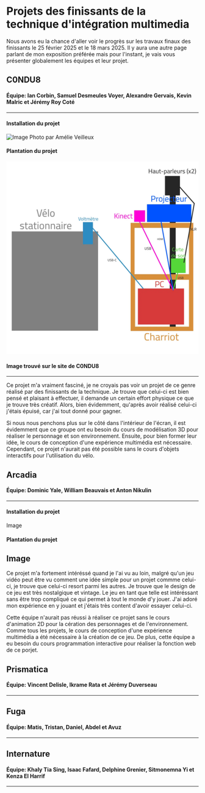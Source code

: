 # Projets des finissants de la technique d'intégration multimedia #
Nous avons eu la chance d'aller voir le progrès sur les travaux finaux des finissants le 25 février 2025 et le 18 mars 2025. Il y aura une autre page parlant de mon exposition préférée mais pour l'instant, je vais vous présenter globalement les équipes et leur projet.
## C0NDU8 ##
#### Équipe: Ian Corbin, Samuel Desmeules Voyer, Alexandre Gervais, Kevin Malric et Jérémy Roy Coté ####
---------------
#### Installation du projet ####
![Image](media/C0NDU8_installation.heic)
Photo par Amélie Veilleux
#### Plantation du projet ####
![Image](media/C0NDU8_plantation.webp)
#### Image trouvé sur le site de C0NDU8 ####
---------------

Ce projet m'a vraiment fasciné, je ne croyais pas voir un projet de ce genre réalisé par des finissants de la technique. Je trouve que celui-ci est bien pensé et plaisant à effectuer, il demande un certain effort physique ce que je trouve très créatif. Alors, bien évidemment, qu'après avoir réalisé celui-ci j'étais épuisé, car j'ai tout donné pour gagner.

Si nous nous penchons plus sur le côté dans l'intérieur de l'écran, il est évidemment que ce groupe ont eu besoin du cours de modélisation 3D pour réaliser le personnage et son environnement. Ensuite, pour bien former leur idée, le cours de conception d'une expérience multimédia est nécessaire. Cependant, ce projet n'aurait pas été possible sans le cours d'objets interactifs pour l'utilisation du vélo.

## Arcadia ##
#### Équipe: Dominic Yale, William Beauvais et Anton Nikulin ####
---------------
#### Installation du projet ####
Image
#### Plantation du projet ####
Image
---------------

Ce projet m'a fortement intéréssé quand je l'ai vu au loin, malgré qu'un jeu vidéo peut être vu comment une idée simple pour un projet commme celui-ci, je trouve que celui-ci resort parmi les autres. Je trouve que le design de ce jeu  est très nostalgique et vintage. Le jeu en tant que telle est intéréssant sans être trop compliqué ce qui permet à tout le monde d'y jouer. J'ai adoré mon expérience en y jouant et j'étais très content d'avoir essayer celui-ci. 

Cette équipe n'aurait pas réussi à réaliser ce projet sans le cours d'animation 2D pour la cération des personnages et de l'environnement. Comme tous les projets, le cours de conception d'une expérience multimédia a été nécessaire à la création de ce jeu. De plus, cette équipe a eu besoin du cours programmation interactive pour réaliser la fonction web de ce porjet.



## Prismatica ##
#### Équipe: Vincent Delisle, Ikrame Rata et Jérémy Duverseau ####
---------------

## Fuga ##
#### Équipe: Matis, Tristan, Daniel, Abdel et Avuz ####
---------------

## Internature ##
#### Équipe: Khaly Tia Sing, Isaac Fafard, Delphine Grenier, Sitmonemna Yi et Kenza El Harrif ####
---------------

